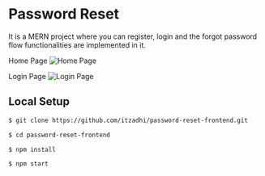 # Password Reset

It is a MERN project where you can register, login and the forgot password flow functionalities are implemented in it.

Home Page
![Home Page](https://github.com/itzadhi/password-reset-frontend/assets/72742240/8ad4cd5d-c83d-4c6d-aacb-f74b155d0839)

Login Page
![Login Page](https://github.com/itzadhi/password-reset-frontend/assets/72742240/82c29e51-1a57-4618-86de-9bfcfc729512)


## Local Setup

```sh
$ git clone https://github.com/itzadhi/password-reset-frontend.git
```

```sh
$ cd password-reset-frontend
```

```sh
$ npm install
```

```sh
$ npm start
```
